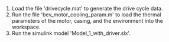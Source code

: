 1. Load the file 'drivecycle.mat' to generate the drive cycle data.
2. Run the file 'bev_motor_cooling_param.m' to load the thermal parameters of the motor, casing, and the environment into the workspace.
3. Run the simulink model 'Model_1_with_driver.slx'.
